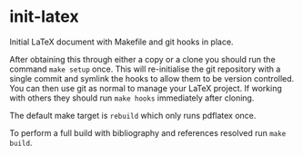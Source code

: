 init-latex
==========
Initial LaTeX document with Makefile and git hooks in place.

After obtaining this through either a copy or a clone you should run the
command `make setup` once.
This will re-initialise the git repository with a single commit and symlink the
hooks to allow them to be version controlled.
You can then use git as normal to manage your LaTeX project.
If working with others they should run `make hooks` immediately after cloning.

The default make target is `rebuild` which only runs pdflatex once.

To perform a full build with bibliography and references resolved run
`make build`.

